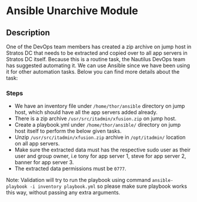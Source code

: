 # Ansible Unarchive Module

## Description

One of the DevOps team members has created a zip archive on jump host in Stratos DC that needs to be extracted and copied over to all app servers in Stratos DC itself. Because this is a routine task, the Nautilus DevOps team has suggested automating it. We can use Ansible since we have been using it for other automation tasks. Below you can find more details about the task:

### Steps

* We have an inventory file under `/home/thor/ansible` directory on jump host, which should have all the app servers added already.
* There is a zip archive `/usr/src/itadmin/xfusion.zip` on jump host.
* Create a playbook.yml under `/home/thor/ansible/` directory on jump host itself to perform the below given tasks.
* Unzip `/usr/src/itadmin/xfusion.zip` archive in `/opt/itadmin/` location on all app servers.
* Make sure the extracted data must has the respective sudo user as their user and group owner, i.e tony for app server 1, steve for app server 2, banner for app server 3.
* The extracted data permissions must be `0777`.

Note: Validation will try to run the playbook using command `ansible-playbook -i inventory playbook.yml` so please make sure playbook works this way, without passing any extra arguments.